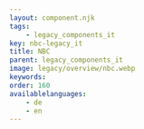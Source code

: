 ```yaml
---
layout: component.njk
tags: 
    - legacy_components_it
key: nbc-legacy_it
title: NBC
parent: legacy_components_it
image: legacy/overview/nbc.webp
keywords: 
order: 160
availablelanguages: 
    - de
    - en
---
```

